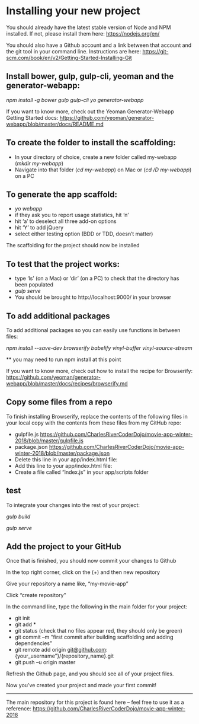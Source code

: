 # Installing your new project

You should already have the latest stable version of Node and NPM installed.
If not, please install them here: <https://nodejs.org/en/>


You should also have a Github account and a link between that account and the
git tool in your command line. Instructions are here:   <https://git-scm.com/book/en/v2/Getting-Started-Installing-Git>


## Install bower, gulp, gulp-cli, yeoman and the generator-webapp:

_npm install -g bower gulp gulp-cli yo generator-webapp_

If you want to know more, check out the Yeoman Generator-Webapp Getting Started
docs: <https://github.com/yeoman/generator-webapp/blob/master/docs/README.md>


## To create the folder to install the scaffolding:

*  In your directory of choice, create a new folder called my-webapp (_mkdir my-webapp_)
*  Navigate into that folder (_cd my-webapp_) on Mac or (_cd /D my-webapp_) on a PC


## To generate the app scaffold:

*  _yo webapp_
*  if they ask you to report usage statistics, hit ‘n’
*  hit ‘a’ to deselect all three add-on options
*  hit ‘Y’ to add jQuery
*  select either testing option (BDD or TDD, doesn’t matter)

The scaffolding for the project should now be installed


## To test that the project works:

*  type ‘ls’ (on a Mac) or ‘dir’ (on a PC) to check that the directory has been
populated
*  _gulp serve_
*  You should be brought to http://localhost:9000/ in your browser


## To add additional packages

To add additional packages so you can easily use functions in between files:

_npm install --save-dev browserify babelify vinyl-buffer vinyl-source-stream_

** you may need to run npm install at this point

If you want to know more, check out how to install the recipe for Browserify: <https://github.com/yeoman/generator-webapp/blob/master/docs/recipes/browserify.md>


## Copy some files from a repo

To finish installing Browserify, replace the contents of the following files in
your local copy with the contents from these files from my GitHub repo:

*  gulpfile.js <https://github.com/CharlesRiverCoderDojo/movie-app-winter-2018/blob/master/gulpfile.js>
*  package.json <https://github.com/CharlesRiverCoderDojo/movie-app-winter-2018/blob/master/package.json>
*  Delete this line in your app/index.html file:<script src=”scripts/main.js”></script>
*  Add this line to your app/index.html file:<script src=”scripts/bundle.js”></script>
*  Create a file called “index.js” in your app/scripts folder


## test

To integrate your changes into the rest of your project:

_gulp build_

_gulp serve_


## Add the project to your GitHub

Once that is finished, you should now commit your changes to Github

In the top right corner, click on the (+) and then new repository

Give your repository a name like, “my-movie-app”

Click “create repository”

In the command line, type the following in the main folder for your project:

*  git init
*  git add *
*  git status (check that no files appear red, they should only be green)
*  git commit –m “first commit after building scaffolding and adding dependencies”
*  git remote add origin git@github.com:{your_username”}/{repository_name}.git
*  git push –u origin master

Refresh the Github page, and you should see all of your project files.

Now you’ve created your project and made your first commit!

---

The main repository for this project is found here – feel free to use it as a reference:
<https://github.com/CharlesRiverCoderDojo/movie-app-winter-2018>

